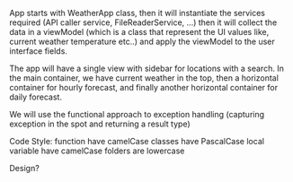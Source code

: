 App starts with WeatherApp class, then it will instantiate the services required (API caller service, FileReaderService, ...) then it will collect the data in a viewModel (which is a class that represent the UI values like, current weather temperature etc..) and apply the viewModel to the user interface fields.

The app will have a single view with sidebar for locations with a search. 
In the main container, we have current weather in the top, then a horizontal container for hourly forecast, and finally another horizontal container for daily forecast.

We will use the functional approach to exception handling (capturing exception in the spot and returning a result type)

Code Style:
function have camelCase
classes have PascalCase
local variable have camelCase
folders are lowercase


Design?
